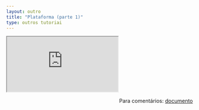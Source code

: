 ```yaml
---
layout: outro
title: "Plataforma (parte 1)"
type: outros tutoriai
---
```


<iframe src="https://docs.google.com/document/d/e/2PACX-1vS_50ABvbVvzSE_KGWLxWX5aZtUm4NkTJewVmbuc1gAyhNlKFC-15b_3P0hRL8MRL-9sLqtKLMjjb9D/pub?embedded=true"></iframe>

<span style="float:right">Para comentários: [documento](https://docs.google.com/document/d/1Ho58Ju2lXiVCLlbHYYi0CGZJvVPO1uWOkFU6zknlMbg/edit?usp=sharing)</span>
